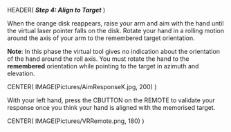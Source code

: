 HEADER( *__Step 4: Align to Target__* )

When the orange disk reappears, raise your arm and aim with the hand until the 
virtual laser pointer falls on the disk.
Rotate your hand in a rolling motion around the axis of your arm to the remembered target orientation.

__Note__: In this phase the virtual tool gives no indication about the orientation of the hand 
around the roll axis.
You must rotate the hand to the __remembered__ orientation while pointing to the target in
azimuth and elevation.

CENTER( IMAGE(Pictures/AimResponseK.jpg, 200) )

With your left hand, press the CBUTTON on the REMOTE to validate your response 
once you think your hand is aligned with the memorised target.

CENTER( IMAGE(Pictures/VRRemote.png, 180) )

